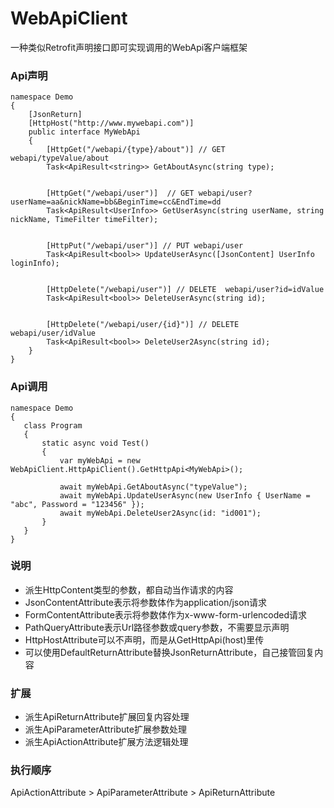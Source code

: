 # WebApiClient
一种类似Retrofit声明接口即可实现调用的WebApi客户端框架

### Api声明
```
namespace Demo
{
    [JsonReturn]
    [HttpHost("http://www.mywebapi.com")]
    public interface MyWebApi
    {
        [HttpGet("/webapi/{type}/about")] // GET webapi/typeValue/about
        Task<ApiResult<string>> GetAboutAsync(string type);


        [HttpGet("/webapi/user")]  // GET webapi/user?userName=aa&nickName=bb&BeginTime=cc&EndTime=dd
        Task<ApiResult<UserInfo>> GetUserAsync(string userName, string nickName, TimeFilter timeFilter);


        [HttpPut("/webapi/user")] // PUT webapi/user
        Task<ApiResult<bool>> UpdateUserAsync([JsonContent] UserInfo loginInfo);


        [HttpDelete("/webapi/user")] // DELETE  webapi/user?id=idValue
        Task<ApiResult<bool>> DeleteUserAsync(string id);


        [HttpDelete("/webapi/user/{id}")] // DELETE  webapi/user/idValue
        Task<ApiResult<bool>> DeleteUser2Async(string id);
    }
}
```
 
 ### Api调用
 ```
namespace Demo
{
    class Program
    {
        static async void Test()
        {
            var myWebApi = new WebApiClient.HttpApiClient().GetHttpApi<MyWebApi>();

            await myWebApi.GetAboutAsync("typeValue");
            await myWebApi.UpdateUserAsync(new UserInfo { UserName = "abc", Password = "123456" });
            await myWebApi.DeleteUser2Async(id: "id001");
        }
    }
}

```

### 说明
* 派生HttpContent类型的参数，都自动当作请求的内容
* JsonContentAttribute表示将参数体作为application/json请求
* FormContentAttribute表示将参数体作为x-www-form-urlencoded请求
* PathQueryAttribute表示Url路径参数或query参数，不需要显示声明
* HttpHostAttribute可以不声明，而是从GetHttpApi<ApiInterface>(host)里传
* 可以使用DefaultReturnAttribute替换JsonReturnAttribute，自己接管回复内容

### 扩展
* 派生ApiReturnAttribute扩展回复内容处理
* 派生ApiParameterAttribute扩展参数处理
* 派生ApiActionAttribute扩展方法逻辑处理

### 执行顺序
ApiActionAttribute > ApiParameterAttribute > ApiReturnAttribute
